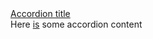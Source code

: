 <div class="au-body au-body--dark">
  <section class="au-accordion au-accordion--dark">
    <a href="#accordion-default-dark" class="au-accordion__title js-au-accordion au-accordion--closed js-focus-me" aria-controls="accordion-default-dark" aria-expanded="false" aria-selected="false" role="tab" onclick="return AU.accordion.Toggle( this )">Accordion title</a>
    <div class="au-accordion__body au-accordion--closed" id="accordion-default-dark">
      <div class="au-accordion__body-wrapper">
        Here <a class="js-focus-me" href="#url">is</a> some accordion content
      </div>
    </div>
  </section>
</div>
